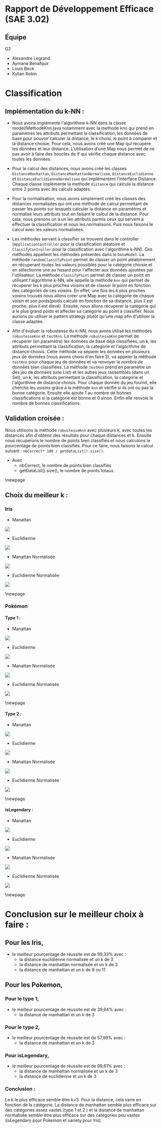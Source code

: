 # Rapport de Développement Efficace (SAE 3.02)

## Équipe 
G2

- Alexandre Legrand 
- Aymane Benafquir 
- Louis Beck 
- Kylian Robin

# Classification

## Implémentation du k-NN :

- Nous avons implémenté l'algorithme k-NN dans la classe model/MethodeKnn.java notamment avec la methode knn qui prend en paramètres les attributs permettant la classification, les données de base pour pouvoir calculer la distance, le k choisi, le point à comparer et la distance choisie. Pour cela, nous avons créé une Map qui récupère les données et leur distance. L'utilisation d'une Map nous permet de ne pas avoir à faire des boucles de if qui vérifie chaque distance avec toutes les données.

- Pour le calcul des distances, nous avons créé les classes ```DistanceManhattan```, ```DistanceManhattanNormalisee```, ```DistanceEuclidienne``` et ```DistanceEuclidienneNormalisee``` qui implémentent l'interface Distance. Chaque classe implémente la methode ```distance``` qui calcule la distance entre 2 points avec les calculs adaptés. 

- Pour la normalisation, nous avons simplement créé les classes des distances normalisées qui ont une méthode de calcul permettant de passer les points sur lesquels calculer la distance en paramètres et normalise leurs attributs tout en faisant le calcul de la distance. Pour cela, nous prenons un à un les attributs parmis ceux qui servent à effectuer la classification et nous les normalisons. Puis nous faisons le calcul avec les valeurs normalisées.

- Les méthodes servant à classifier se trouvent dans le controller (```ApplicationController``` pour la classification aléatoire et ```ClassifyController``` pour la classification avec l'algorithme k-NN). Ces méthodes appellent les méthodes présentes dans le ```DataModel```. La méthode ```randomClassifyPoint``` permet de classer un point aléatoirement en récuperant toutes les valeurs possibles pour la catégorie choisie et en sélectionne une au hasard pour l'affecter aux données ajoutées par l'utilisateur. La méthode ```classifyPoint``` permet de classer un point en utilisant l'algorithme k-NN, elle appelle la methode ```knn``` qui permet de récuperer les k plus proches voisins et de classer le point en fonction des catégories de ces voisins. En effet, une fois les k plus proches voisins trouvés nous allons créer une Map avec la catégorie de chaque voisin et son poids(poids calculé en fonction de sa distance, plus il est proche, plus il est élevé). Ensuite, nous allons récuperer la catégorie qui a le plus grand poids et affecter sa catégorie au point à classifier. Nous aurions pu utiliser le pattern strategy plutôt qu'une map afin d'utiliser la classe adaptée.

- Afin d'évaluer la robustesse du k-NN, nous avons utilisé les méthodes ```robustesseKnn``` et ```testKnn```. La méthode ```robustesseKnn``` permet de récuperer (en paramètre) les données de base déjà classifiées, un k, les attributs permettant la classification, la categorie et l'algorithme de distance choisis. Cette méthode va séparer les données en plusieurs jeux de données (nous avons choisi d'en faire 3), va appeler la méthode ```testKnn``` pour chaque jeu de données et va renvoyer le nombre de données bien classifiées. La méthode ```testKnn``` prend en paramètre un des jeu de données (une List) et les autres jeux rassemblés (dans un Set), un k, les attributs permettant la classification, la categorie et l'algorithme de distance choisis. Pour chaque donnée du jeu fournit, elle cherche les voisins grâce à la méthode ```knn``` et vérifie si ils ont ou pas la bonne catégorie. Ensuite elle ajoute 1 au nombre de bonnes classifications si la catégorie est bonne et 0 sinon. Enfin elle renvoie le nombre de bonnes classifications.

## Validation croisée : 

Nous utilisons la méthode ```robustesseKnn``` avec plusieurs k, avec toutes les distances afin d'obtenir des résultats pour chaque distances et k. Ensuite nous récuperons le nombre de points bien classifiés et nous calculons le pourcentage de points bien classifiés. Pour ce faire, nous faisons le calcul suivant : ```nbCorrect* 100 / getDataList().size()```.
- Avec 
    - nbCorrect, le nombre de points bien classifiés
    - getDataList().size(), le nombre de points totaux.

\newpage

## Choix du meilleur k : 

### Iris
- Manattan

![](img/Iris/manhattanIris.png)


- Euclidienne

![](img/Iris/euclidienneIris.png)


- Manattan Normalisée

![](img/Iris/ManNormIris.png)


- Euclidienne Normalisée

![](img/Iris/ENormIris.png)


\newpage

### Pokémon
#### Type 1 :
- Manattan

![](img/Pokemon/PokeManT1.png)


- Euclidienne

![](img/Pokemon/PokeEuclidienneT1.png)


- Manattan Normalisée

![](img/Pokemon/PokeManNormT1.png)


- Euclidienne Normalisée

![](img/Pokemon/PokeENormT1.png)


\newpage
#### Type 2 :
- Manattan

![](img/Pokemon/PokeManT2.png)


- Euclidienne

![](img/Pokemon/PokeEuclidienneT2.png)


- Manattan Normalisée

![](img/Pokemon/PokeManNormT2.png)


- Euclidienne Normalisée

![](img/Pokemon/PokeENormT2.png)


\newpage
#### isLegendary :
- Manattan

![](img/Pokemon/PokeMan.png)


- Euclidienne

![](img/Pokemon/PokeEuclidienne.png)


- Manattan Normalisée

![](img/Pokemon/PokeManNorm.png)


- Euclidienne Normalisée

![](img/Pokemon/PokeENorm.png)

\newpage

# Conclusion sur le meilleur choix à faire :

## Pour les Iris,
- le meilleur pourcentage de réussite est de 99,33% avec : 
    - la distance euclidienne normalisée et un k de 3
    - la distance de manhattan normalisée et un k de 3
    - la distance de manhattan et un k de 9 ou 11

## Pour les Pokemon,
### Pour le type 1, 
- le meilleur pourcentage de réussite est de 39,64% avec : 
    - la distance de manhattan et un k de 3

### Pour le type 2, 
- le meilleur pourcentage de réussite est de 57,99% avec : 
    - la distance de manhattan et un k de 3

### Pour isLegendary, 
- le meilleur pourcentage de réussite est de 99,61% avec : 
    - la distance de manhattan normalisée et un k de 3
    - la distance de euclidienne et un k de 3

### Conclusion :
Le k le plus efficace semble être k=3. Pour la distance, cela varie en fonction de la catégorie. La distance de manhattan semble plus efficace sur des catégories assez vastes (type 1 et 2 ) et la distance de manhattan normalisée semble être plus efficace sur des catégories peu vastes (isLegendary pour Pokemon et variety pour Iris).